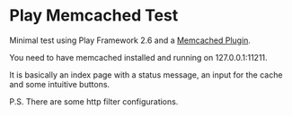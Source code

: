 # Play Memcached Test

Minimal test using Play Framework 2.6 and a [Memcached Plugin](https://github.com/mumoshu/play2-memcached).

You need to have memcached installed and running on 127.0.0.1:11211.

It is basically an index page with a status message, an input for the cache and some intuitive buttons.

P.S. There are some http filter configurations.